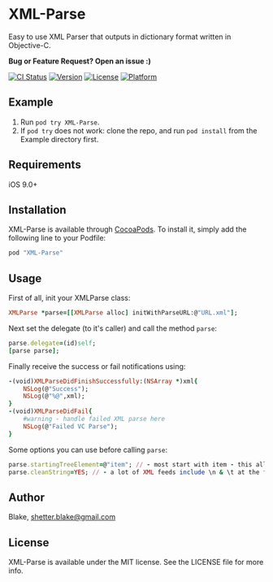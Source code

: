 # XML-Parse
Easy to use XML Parser that outputs in dictionary format written in Objective-C.

**Bug or Feature Request? Open an issue :)**

[![CI Status](http://img.shields.io/travis/Blake/XML-Parse.svg?style=flat)](https://travis-ci.org/Blake/XML-Parse)
[![Version](https://img.shields.io/cocoapods/v/XML-Parse.svg?style=flat)](http://cocoapods.org/pods/XML-Parse)
[![License](https://img.shields.io/cocoapods/l/XML-Parse.svg?style=flat)](http://cocoapods.org/pods/XML-Parse)
[![Platform](https://img.shields.io/cocoapods/p/XML-Parse.svg?style=flat)](http://cocoapods.org/pods/XML-Parse)

## Example
1. Run `pod try XML-Parse`.
2. If `pod try` does not work: clone the repo, and run `pod install` from the Example directory first. 

## Requirements
iOS 9.0+

## Installation

XML-Parse is available through [CocoaPods](http://cocoapods.org). To install
it, simply add the following line to your Podfile:

```ruby
pod "XML-Parse"
```


## Usage

First of all, init your XMLParse class:

```ruby
XMLParse *parse=[[XMLParse alloc] initWithParseURL:@"URL.xml"];
```

Next set the delegate (to it's caller) and call the method `parse`:

```ruby
parse.delegate=(id)self;
[parse parse];
```

Finally receive the success or fail notifications using:

```ruby
-(void)XMLParseDidFinishSuccessfully:(NSArray *)xml{
    NSLog(@"Success");
    NSLog(@"%@",xml);
}
-(void)XMLParseDidFail{
    #warning - handle failed XML parse here
    NSLog(@"Failed VC Parse");
}
```
Some options you can use before calling `parse`:

```ruby
parse.startingTreeElement=@"item"; // - most start with item - this allows you to overwrite it - defult: item
parse.cleanString=YES; // - a lot of XML feeds include \n & \t at the front and back of the string - this gives you the opion to remove that content - default: YES
```


## Author

Blake, shetter.blake@gmail.com

## License

XML-Parse is available under the MIT license. See the LICENSE file for more info.
